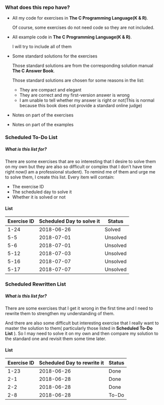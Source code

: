 ### What does this repo have?

- All my code for exercises in **The C Programming Language(K & R)**. 

  Of course, some exercises do not need code so they are not included.

- All example code in **The C Programming Language(K & R)**.

  I will try to include all of them

- Some standard solutions for the exercises

  Those standard solutions are from the corresponding solution manual **The C Answer Book**.

  Those standard solutions are chosen for some reasons in the list:

  - They are compact and elegant
  - They are correct and my first-version answer is wrong
  - I am unable to tell whether my answer is right or not(This is normal because this book does not provide a standard online judge)

- Notes on part of the exercises

- Notes on part of the examples

### Scheduled To-Do List

##### What is this list for?

There are some exercises that are so interesting that I desire to solve them on my own but they are also so difficult or complex that I don't have time right now(I am a professional student). To remind me of them and urge me to solve them, I create this list. Every item will contain:

- The exercise ID
- The scheduled day to solve it
- Whether it is solved or not

#### List

| Exercise ID | Scheduled Day to solve it | Status   |
| ----------- | ------------------------- | -------- |
| 1-24        | 2018-06-26                | Solved   |
| 5-5         | 2018-07-01                | Unsolved |
| 5-6         | 2018-07-01                | Unsolved |
| 5-12        | 2018-07-03                | Unsolved |
| 5-16        | 2018-07-07                | Unsolved |
| 5-17        | 2018-07-07                | Unsolved |



### Scheduled Rewritten List

##### What is this list for?

There are some exercises that I get it wrong in the first time and I need to rewrite them to strengthen my understanding of them. 

And there are also some difficult but interesting exercise that I really want to master the solution to them( particularly those listed in **Scheduled To-Do List** ). So I may need to solve it on my own and then compare my solution to the standard one and revisit them some time later.

#### List

| Exercise ID | Scheduled Day to rewrite it | Status |
| ----------- | --------------------------- | ------ |
| 1-23        | 2018-06-26                  | Done   |
| 2-1         | 2018-06-28                  | Done  |
| 2-2         | 2018-06-28                  | Done  |
| 2-8         | 2018-06-28                  | To-Do  |

